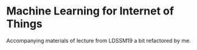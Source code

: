 # Machine Learning for Internet of Things

Accompanying materials of lecture from LDSSM19 a bit refactored by me.
